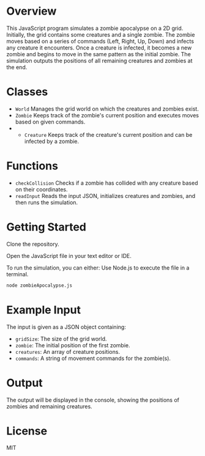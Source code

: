 # **Overview**
This JavaScript program simulates a zombie apocalypse on a 2D grid. Initially, the grid contains some creatures and a single zombie. The zombie moves based on a series of commands (Left, Right, Up, Down) and infects any creature it encounters. Once a creature is infected, it becomes a new zombie and begins to move in the same pattern as the initial zombie. The simulation outputs the positions of all remaining creatures and zombies at the end.

# **Classes**
- `World`
Manages the grid world on which the creatures and zombies exist.
- `Zombie`
Keeps track of the zombie's current position and executes moves based on given commands.
- - `Creature`
Keeps track of the creature's current position and can be infected by a zombie.

# **Functions**
- `checkCollision`
Checks if a zombie has collided with any creature based on their coordinates.
- `readInput`
Reads the input JSON, initializes creatures and zombies, and then runs the simulation.

# **Getting Started**
Clone the repository.

Open the JavaScript file in your text editor or IDE.

To run the simulation, you can either:
Use Node.js to execute the file in a terminal.

```bash
node zombieApocalypse.js
```

# **Example Input**
The input is given as a JSON object containing:

- `gridSize`: The size of the grid world.
- `zombie`: The initial position of the first zombie.
- `creatures`: An array of creature positions.
- `commands`: A string of movement commands for the zombie(s).

# **Output**
The output will be displayed in the console, showing the positions of zombies and remaining creatures.

# **License**
MIT
